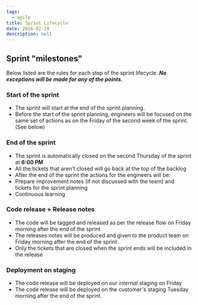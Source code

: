 ```yaml
---
tags: 
  - agile
title: Sprint Lifecycle
date: 2016-02-10
description: null
---
```


## Sprint "milestones"

Below listed are the rules for each step of the sprint lifecycle. ***No exceptions will be made for any of the points.***

### Start of the sprint

* The sprint will start at the end of the sprint planning.
* Before the start of the sprint planning, engineers will be focused on the same set of actions as on the Friday of the second week of the sprint. (See below)

### End of the sprint

* The sprint is automatically closed on the second Thursday of the sprint at **6:00 PM**
* All the tickets that aren't closed will go back at the top of the backlog
* After the end of the sprint the actions for the engineers will be:
* Prepare improvement notes (if not discussed with the team) and tickets for the sprint planning
* Continuous learning

### Code release + Release notes

* The code will be tagged and released as per the release flow on Friday morning after the end of the sprint
* The releases notes will be produced and given to the product team on Friday morning after the end of the sprint
* Only the tickets that are closed when the sprint ends will be included in the release

### Deployment on staging

* The code release will be deployed on our *internal* staging on Friday
* The code release will be deployed on the customer's staging Tuesday morning after the end of the sprint.
